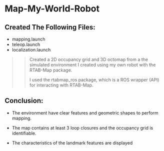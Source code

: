 # Map-My-World-Robot
## Created The Following Files:

- mapping.launch
- teleop.launch
- localization.launch

>>Created a 2D occupancy grid and 3D octomap from a the simulated environment I created using my own robot with the RTAB-Map package.
>>
>>I used the rtabmap_ros package, which is a ROS wrapper (API) for interacting with RTAB-Map.

## Conclusion:

- The environment  have clear features and geometric shapes to perform mapping.

- The  map  contains at least 3 loop closures and the occupancy grid is identifiable.

- The characteristics of the landmark features are displayed

